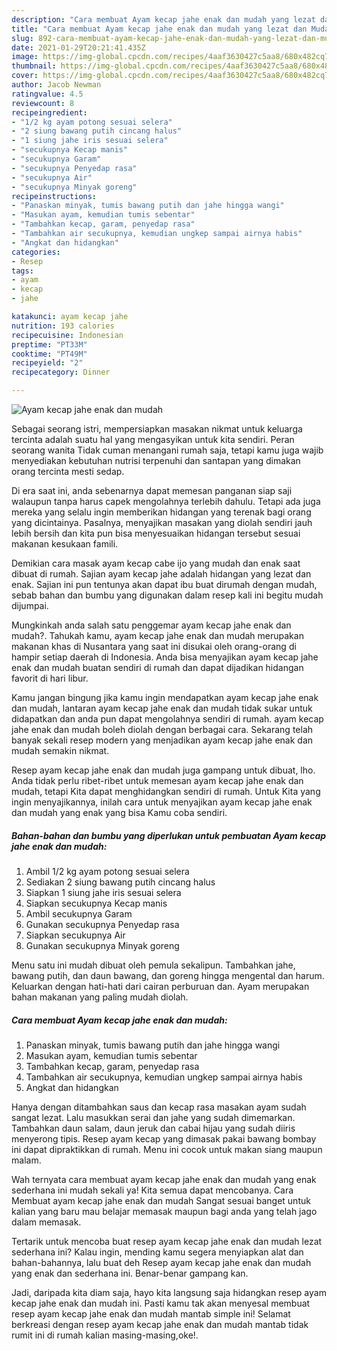 ```yaml
---
description: "Cara membuat Ayam kecap jahe enak dan mudah yang lezat dan Mudah Dibuat"
title: "Cara membuat Ayam kecap jahe enak dan mudah yang lezat dan Mudah Dibuat"
slug: 892-cara-membuat-ayam-kecap-jahe-enak-dan-mudah-yang-lezat-dan-mudah-dibuat
date: 2021-01-29T20:21:41.435Z
image: https://img-global.cpcdn.com/recipes/4aaf3630427c5aa8/680x482cq70/ayam-kecap-jahe-enak-dan-mudah-foto-resep-utama.jpg
thumbnail: https://img-global.cpcdn.com/recipes/4aaf3630427c5aa8/680x482cq70/ayam-kecap-jahe-enak-dan-mudah-foto-resep-utama.jpg
cover: https://img-global.cpcdn.com/recipes/4aaf3630427c5aa8/680x482cq70/ayam-kecap-jahe-enak-dan-mudah-foto-resep-utama.jpg
author: Jacob Newman
ratingvalue: 4.5
reviewcount: 8
recipeingredient:
- "1/2 kg ayam potong sesuai selera"
- "2 siung bawang putih cincang halus"
- "1 siung jahe iris sesuai selera"
- "secukupnya Kecap manis"
- "secukupnya Garam"
- "secukupnya Penyedap rasa"
- "secukupnya Air"
- "secukupnya Minyak goreng"
recipeinstructions:
- "Panaskan minyak, tumis bawang putih dan jahe hingga wangi"
- "Masukan ayam, kemudian tumis sebentar"
- "Tambahkan kecap, garam, penyedap rasa"
- "Tambahkan air secukupnya, kemudian ungkep sampai airnya habis"
- "Angkat dan hidangkan"
categories:
- Resep
tags:
- ayam
- kecap
- jahe

katakunci: ayam kecap jahe 
nutrition: 193 calories
recipecuisine: Indonesian
preptime: "PT33M"
cooktime: "PT49M"
recipeyield: "2"
recipecategory: Dinner

---
```



![Ayam kecap jahe enak dan mudah](https://img-global.cpcdn.com/recipes/4aaf3630427c5aa8/680x482cq70/ayam-kecap-jahe-enak-dan-mudah-foto-resep-utama.jpg)

Sebagai seorang istri, mempersiapkan masakan nikmat untuk keluarga tercinta adalah suatu hal yang mengasyikan untuk kita sendiri. Peran seorang  wanita Tidak cuman menangani rumah saja, tetapi kamu juga wajib menyediakan kebutuhan nutrisi terpenuhi dan santapan yang dimakan orang tercinta mesti sedap.

Di era  saat ini, anda sebenarnya dapat memesan panganan siap saji walaupun tanpa harus capek mengolahnya terlebih dahulu. Tetapi ada juga mereka yang selalu ingin memberikan hidangan yang terenak bagi orang yang dicintainya. Pasalnya, menyajikan masakan yang diolah sendiri jauh lebih bersih dan kita pun bisa menyesuaikan hidangan tersebut sesuai makanan kesukaan famili. 

Demikian cara masak ayam kecap cabe ijo yang mudah dan enak saat dibuat di rumah. Sajian ayam kecap jahe adalah hidangan yang lezat dan enak. Sajian ini pun tentunya akan dapat ibu buat dirumah dengan mudah, sebab bahan dan bumbu yang digunakan dalam resep kali ini begitu mudah dijumpai.

Mungkinkah anda salah satu penggemar ayam kecap jahe enak dan mudah?. Tahukah kamu, ayam kecap jahe enak dan mudah merupakan makanan khas di Nusantara yang saat ini disukai oleh orang-orang di hampir setiap daerah di Indonesia. Anda bisa menyajikan ayam kecap jahe enak dan mudah buatan sendiri di rumah dan dapat dijadikan hidangan favorit di hari libur.

Kamu jangan bingung jika kamu ingin mendapatkan ayam kecap jahe enak dan mudah, lantaran ayam kecap jahe enak dan mudah tidak sukar untuk didapatkan dan anda pun dapat mengolahnya sendiri di rumah. ayam kecap jahe enak dan mudah boleh diolah dengan berbagai cara. Sekarang telah banyak sekali resep modern yang menjadikan ayam kecap jahe enak dan mudah semakin nikmat.

Resep ayam kecap jahe enak dan mudah juga gampang untuk dibuat, lho. Anda tidak perlu ribet-ribet untuk memesan ayam kecap jahe enak dan mudah, tetapi Kita dapat menghidangkan sendiri di rumah. Untuk Kita yang ingin menyajikannya, inilah cara untuk menyajikan ayam kecap jahe enak dan mudah yang enak yang bisa Kamu coba sendiri.

<!--inarticleads1-->

##### Bahan-bahan dan bumbu yang diperlukan untuk pembuatan Ayam kecap jahe enak dan mudah:

1. Ambil 1/2 kg ayam potong sesuai selera
1. Sediakan 2 siung bawang putih cincang halus
1. Siapkan 1 siung jahe iris sesuai selera
1. Siapkan secukupnya Kecap manis
1. Ambil secukupnya Garam
1. Gunakan secukupnya Penyedap rasa
1. Siapkan secukupnya Air
1. Gunakan secukupnya Minyak goreng


Menu satu ini mudah dibuat oleh pemula sekalipun. Tambahkan jahe, bawang putih, dan daun bawang, dan goreng hingga mengental dan harum. Keluarkan dengan hati-hati dari cairan perburuan dan. Ayam merupakan bahan makanan yang paling mudah diolah. 

<!--inarticleads2-->

##### Cara membuat Ayam kecap jahe enak dan mudah:

1. Panaskan minyak, tumis bawang putih dan jahe hingga wangi
1. Masukan ayam, kemudian tumis sebentar
1. Tambahkan kecap, garam, penyedap rasa
1. Tambahkan air secukupnya, kemudian ungkep sampai airnya habis
1. Angkat dan hidangkan


Hanya dengan ditambahkan saus dan kecap rasa masakan ayam sudah sangat lezat. Lalu masukkan serai dan jahe yang sudah dimemarkan. Tambahkan daun salam, daun jeruk dan cabai hijau yang sudah diiris menyerong tipis. Resep ayam kecap yang dimasak pakai bawang bombay ini dapat dipraktikkan di rumah. Menu ini cocok untuk makan siang maupun malam. 

Wah ternyata cara membuat ayam kecap jahe enak dan mudah yang enak sederhana ini mudah sekali ya! Kita semua dapat mencobanya. Cara Membuat ayam kecap jahe enak dan mudah Sangat sesuai banget untuk kalian yang baru mau belajar memasak maupun bagi anda yang telah jago dalam memasak.

Tertarik untuk mencoba buat resep ayam kecap jahe enak dan mudah lezat sederhana ini? Kalau ingin, mending kamu segera menyiapkan alat dan bahan-bahannya, lalu buat deh Resep ayam kecap jahe enak dan mudah yang enak dan sederhana ini. Benar-benar gampang kan. 

Jadi, daripada kita diam saja, hayo kita langsung saja hidangkan resep ayam kecap jahe enak dan mudah ini. Pasti kamu tak akan menyesal membuat resep ayam kecap jahe enak dan mudah mantab simple ini! Selamat berkreasi dengan resep ayam kecap jahe enak dan mudah mantab tidak rumit ini di rumah kalian masing-masing,oke!.

